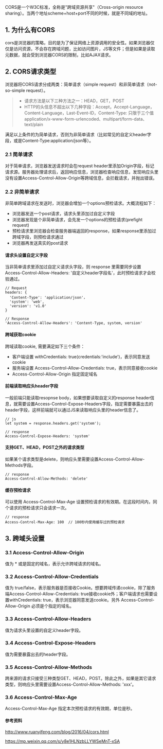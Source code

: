 CORS是一个W3C标准，全称是"跨域资源共享"（Cross-origin resource sharing）。当两个地址scheme+host+port不同的时候，就是不同域的地址。

## 1. 为什么有CORS

cors是浏览器的策略，目的是为了保证网络上资源调用的安全性。如果浏览器仅仅是访问资源，不会存在跨域问题，比如访问图片，JS等文件；但是如果是读取元数据，就会受到浏览器CORS的限制，比如AJAX请求。

## 2. CORS请求类型

浏览器将CORS请求分成两类：简单请求（simple request）和非简单请求（not-so-simple request）。

> - 请求方法是以下三种方法之一：HEAD，GET，POST
> - HTTP的头信息不超出以下几种字段：Accept，Accept-Language，Content-Language，Last-Event-ID，Content-Type: 只限于三个值application/x-www-form-urlencoded、multipart/form-data、text/plain

满足以上条件的为简单请求，否则为非简单请求（比如常见的自定义header字段，或是Content-Type:application/json等）。

### 2.1 简单请求

对于简单请求，浏览器发送请求时会在request header里添加Origin字段，标记请求源。服务器处理请求后，返回响应信息，浏览器检查响应信息，发现响应头里没有设置Access-Control-Allow-Origin等跨域信息，会拦截请求，并抛出错误。

### 2.2 非简单请求

非简单跨域请求在发送时，浏览器会增加一个options预检请求。大概流程如下：

- 浏览器发送一个post请求，请求头里添加过自定义字段
- 浏览器发现是个非简单请求，会先发一个options的预检请求(prefight request)
- 预检请求里浏览器会检查服务器端返回的response，如果response里添加过跨域字段，则预检请求通过
- 浏览器再发送真实的post请求

#### 请求头设置自定义字段

当非简单请求里添加过自定义请求头字段，则 response 里需要同步设置 Access-Control-Allow-Headers: '自定义header字段名'，此时预检请求才会校验通过。

```
// Request
headers: {
  'Content-Type': 'application/json'，
  'system': 'web',
  'version': 'v1.0'
}
```

```
// Response
'Access-Control-Allow-Headers': 'Content-Type, system, version'
```

#### 跨域获取cookie

跨域读取cookie, 需要满足如下三个条件：

- 客户端设置 withCredentials: true(credentials:'include')，表示同意发送cookie
- 服务端设置 Access-Control-Allow-Credentials: true，表示同意接收cookie
- Access-Control-Allow-Origin 指定固定域名


#### 前端读取响应头header字段

一般前端只能读取resopnse body，如果想要读取自定义的response header信息，就需要设置Access-Control-Expose-Headers字段，指定需要暴露出去的header字段，这样前端就可以通过JS来读取响应头里的header信息了。

```
// js
let system = response.headers.get('system');
```

```
// response
Access-Control-Expose-Headers: 'system'
```

#### 支持GET、HEAD，POST之外的请求类型

如果某个请求类型是delete，则响应头里需要设置Access-Control-Allow-Methods字段。

```
// response
Access-Control-Allow-Methods: 'delete'
```

#### 缓存预检请求

可以使用 Access-Control-Max-Age 设置预检请求的有效期。在这段时间内，同个请求的预检请求只会请求一次。

```
// response
Access-Control-Max-Age: 100  // 100秒内使用缓存过的预检请求
```


## 3. 跨域头设置

### 3.1 Access-Control-Allow-Origin

值为 * 或是固定的域名，表示允许跨域请求的域名。

### 3.2 Access-Control-Allow-Credentials

值为 true/false，表示服务器是否接收Cookie。想要跨域传递cookie，除了服务端Access-Control-Allow-Credentials: true接收cookie外；客户端请求也需要设置withCredentials: true，表示浏览器同意发送cookie。另外 Access-Control-Allow-Origin 必须是个指定的域名。

### 3.3 Access-Control-Allow-Headers

值为请求头里设置的自定义header字段。

### 3.4 Access-Control-Expose-Headers

值为需要暴露出去的header字段。

### 3.5 Access-Control-Allow-Methods

跨来源的请求只接受三种类型GET、HEAD，POST。除此之外，如果是其它请求类型，则响应头里需要设置Access-Control-Allow-Methods: 'xxx'。

### 3.6 Access-Control-Max-Age

Access-Control-Max-Age 指定本次预检请求的有效期，单位是秒。

#### 参考资料

http://www.ruanyifeng.com/blog/2016/04/cors.html

https://mp.weixin.qq.com/s/y8e1HLNzbLLYWSeMnT-xSA